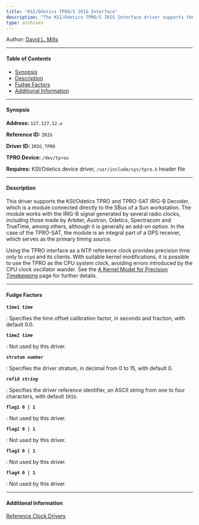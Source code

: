 ```yaml
---
title: "KSI/Odetics TPRO/S IRIG Interface"
description: "The KSI/Odetics TPRO/S IRIG Interface driver supports the KSI/Odetics TPRO and TPRO-SAT IRIG-B Decoder, which is a module connected directly to the SBus of a Sun workstation."
type: archives
---
```


Author: [David L. Mills](mailto:mills@udel.edu)

* * *

#### Table of Contents

*   [Synopsis](/documentation/drivers/driver12/#synopsis)
*   [Description](/documentation/drivers/driver12/#description)
*   [Fudge Factors](/documentation/drivers/driver12/#fudge-factors)
*   [Additional Information](/documentation/drivers/driver12/#additional-information)

* * *

#### Synopsis

**Address:** <code>127.127.12._u_</code>

**Reference ID:** `IRIG`

**Driver ID:** `IRIG_TPRO`

**TPRO Device:** <code>/dev/tpro*u*</code>

**Requires:** KSI/Odetics device driver, `/usr/include/sys/tpro.h` header file

* * *

#### Description

This driver supports the KSI/Odetics TPRO and TPRO-SAT IRIG-B Decoder, which is a module connected directly to the SBus of a Sun workstation. The module works with the IRIG-B signal generated by several radio clocks, including those made by Arbiter, Austron, Odetics, Spectracom and TrueTime, among others, although it is generally an add-on option. In the case of the TPRO-SAT, the module is an integral part of a GPS receiver, which serves as the primary timing source.

Using the TPRO interface as a NTP reference clock provides precision time only to `ntpd` and its clients. With suitable kernel modifications, it is possible to use the TPRO as the CPU system clock, avoiding errors introduced by the CPU clock oscillator wander. See the [A Kernel Model for Precision Timekeeping](/documentation/4.2.8-series/kern/) page for further details.

* * *

#### Fudge Factors

<code>**time1 _time_**</code>

: Specifies the time offset calibration factor, in seconds and fraction, with default 0.0.

<code>**time2 _time_**</code>

: Not used by this driver.

<code>**stratum _number_**</code>

: Specifies the driver stratum, in decimal from 0 to 15, with default 0.

<code>**refid _string_**</code>

: Specifies the driver reference identifier, an ASCII string from one to four characters, with default `IRIG`.

<code>**flag1 0 | 1**</code>

: Not used by this driver.

<code>**flag2 0 | 1**</code>

: Not used by this driver.

<code>**flag3 0 | 1**</code>

: Not used by this driver.

<code>**flag4 0 | 1**</code>

: Not used by this driver.

* * *

#### Additional Information

[Reference Clock Drivers](/documentation/4.2.8-series/refclock/)